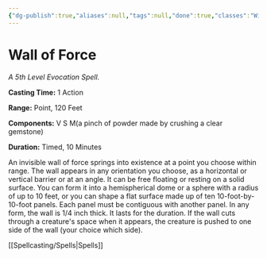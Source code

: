 ```yaml
---
{"dg-publish":true,"aliases":null,"tags":null,"done":true,"classes":"Wizard,","spellLevel":5,"school":"Evocation","source":"PHB","permalink":"/spells/wall-of-force/","dgHomeLink":false,"dgPassFrontmatter":true}
---
```


# Wall of Force
*A 5th Level Evocation Spell.*

**Casting Time:** 1 Action

**Range:** Point, 120 Feet

**Components:** V S M(a pinch of powder made by crushing a clear gemstone)

**Duration:** Timed, 10 Minutes

An invisible wall of force springs into existence at a point you choose within range. The wall appears in any orientation you choose, as a horizontal or vertical barrier or at an angle. It can be free floating or resting on a solid surface. You can form it into a hemispherical dome or a sphere with a radius of up to 10 feet, or you can shape a flat surface made up of ten 10-foot-by-10-foot panels. Each panel must be contiguous with another panel. In any form, the wall is 1/4 inch thick. It lasts for the duration. If the wall cuts through a creature's space when it appears, the creature is pushed to one side of the wall (your choice which side).

[[Spellcasting/Spells|Spells]]